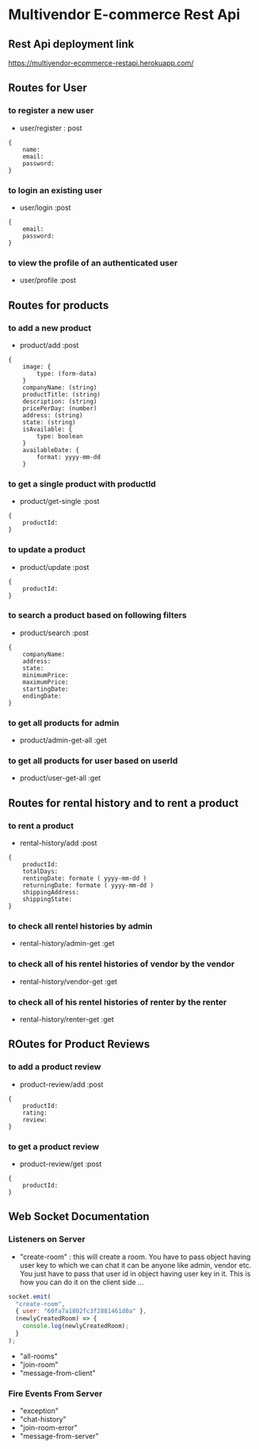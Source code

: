 # Multivendor E-commerce Rest Api

## Rest Api deployment link

https://multivendor-ecommerce-restapi.herokuapp.com/

## Routes for User

### to register a new user

- user/register : post

```
{
    name:
    email:
    password:
}
```

### to login an existing user

- user/login :post

```
{
    email:
    password:
}
```

### to view the profile of an authenticated user

- user/profile :post

## Routes for products

### to add a new product

- product/add :post

```
{
    image: {
        type: (form-data)
    }
    companyName: (string)
    productTitle: (string)
    description: (string)
    pricePerDay: (number)
    address: (string)
    state: (string)
    isAvailable: {
        type: boolean
    }
    availableDate: {
        format: yyyy-mm-dd
    }
```

### to get a single product with productId

- product/get-single :post

```
{
    productId:
}
```

### to update a product

- product/update :post

```
{
    productId:
}
```

### to search a product based on following filters

- product/search :post

```
{
    companyName:
    address:
    state:
    minimumPrice:
    maximumPrice:
    startingDate:
    endingDate:
}
```

### to get all products for admin

- product/admin-get-all :get

### to get all products for user based on userId

- product/user-get-all :get

## Routes for rental history and to rent a product

### to rent a product

- rental-history/add :post

```
{
    productId:
    totalDays:
    rentingDate: formate ( yyyy-mm-dd )
    returningDate: formate ( yyyy-mm-dd )
    shippingAddress:
    shippingState:
}
```

### to check all rentel histories by admin

- rental-history/admin-get :get

### to check all of his rentel histories of vendor by the vendor

- rental-history/vendor-get :get

### to check all of his rentel histories of renter by the renter

- rental-history/renter-get :get

## ROutes for Product Reviews

### to add a product review

- product-review/add :post

```
{
    productId:
    rating:
    review:
}
```

### to get a product review

- product-review/get :post

```
{
    productId:
}
```

## Web Socket Documentation

### Listeners on Server

- "create-room" : this will create a room. You have to pass object having user key to which we can chat it can be anyone like admin, vendor etc. You just have to pass that user id in object having user key in it. This is how you can do it on the client side ...

```js
socket.emit(
  "create-room",
  { user: "60fa7a1802fc3f2881461d0a" },
  (newlyCreatedRoom) => {
    console.log(newlyCreatedRoom);
  }
);
```

- "all-rooms"
- "join-room"
- "message-from-client"

### Fire Events From Server

- "exception"
- "chat-history"
- "join-room-error"
- "message-from-server"
